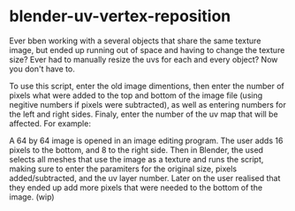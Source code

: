 # blender-uv-vertex-reposition
Ever bben working with a several objects that share the same texture image, but ended up running out of space and having to change the texture size? Ever had to manually resize the uvs for each and every object? Now you don't have to. 

To use this script, enter the old image dimentions, then enter the number of pixels what were added to the top and bottom of the image file (using negitive numbers if pixels were subtracted), as well as entering numbers for the left and right sides. Finaly, enter the number of the uv map that will be affected. For example:

A 64 by 64 image is opened in an image editing program. The user adds 16 pixels to the bottom, and 8 to the right side. Then in Blender, the used selects all meshes that use the image as a texture and runs the script, making sure to enter the paramiters for the original size, pixels added/subtracted, and the uv layer number. Later on the user realised that they ended up add more pixels that were needed to the bottom of the image. (wip)
